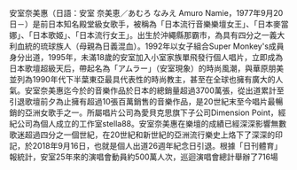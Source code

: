 安室奈美惠（日語：安室 奈美恵／あむろ なみえ Amuro Namie，1977年9月20日－）是前日本知名殿堂級女歌手，被稱為「日本流行音樂樂壇女王」、「日本麥當娜」、「日本歌姬」、「日本流行女王」。出生於沖繩縣那霸市，為具有四分之一義大利血統的琉球族人（母親為日義混血）。1992年以女子組合Super Monkey's成員身分出道，1995年，未滿18歲的安室加入小室家族單飛發行個人唱片，立即成為日本歌壇超級天后，帶起名為「アムラー」（安室現象）的時尚風潮，與華原朋美並列為1990年代下半葉東亞最具代表性的時尚教主，甚至在全球也擁有廣大的人氣。安室奈美惠迄今於的音樂作品於日本的總銷量超過3700萬張，從出道累計至引退歌壇前夕為止擁有超過10張百萬銷售的音樂作品，是20世紀末至今唱片最暢銷的亞洲女歌手之一。所屬唱片公司為愛貝克思旗下子公司Dimension Point，經紀公司為個人成立的工作室stella88。安室奈美惠在樂壇的成績已經深深影響無數歌迷超過四分之一個世紀，在20世紀和新世紀的亞洲流行樂史上烙下了深深的印記，於2018年9月16日，也就是個人出道26週年紀念日引退。根據「日刊體育」報統計，安室25年來的演唱會動員約500萬人次，巡迴演唱會總計舉辦了716場
